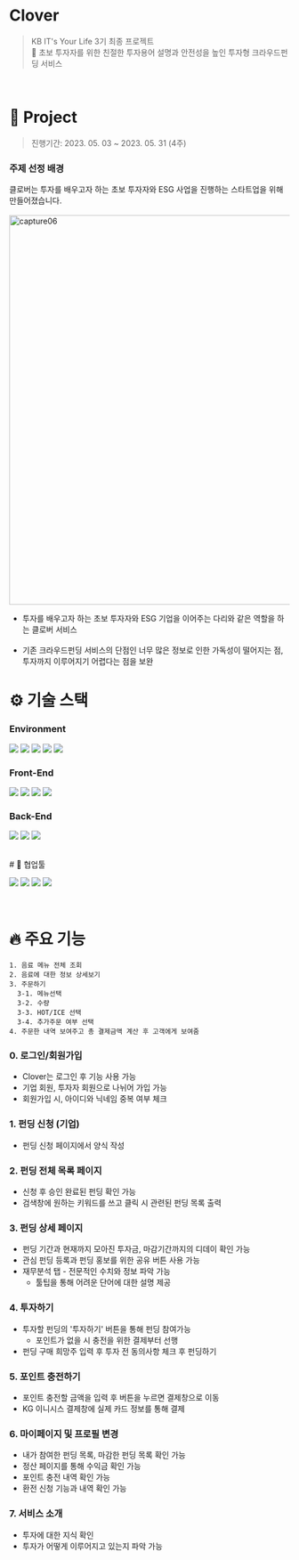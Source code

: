 # Clover

> KB IT's Your Life 3기 최종 프로젝트<br>
> 💸 초보 투자자를 위한 친절한 투자용어 설명과 안전성을 높인 투자형 크라우드펀딩 서비스
<br>

# 🚩 Project

> 진행기간: 2023. 05. 03 ~ 2023. 05. 31 (4주)

### 주제 선정 배경
클로버는 투자를 배우고자 하는 초보 투자자와 ESG 사업을 진행하는 스타트업을 위해 만들어졌습니다.
<br>
<br>
 <img width="700" alt="capture06" src="https://github.com/CLOVER-DUCK/Clover/assets/55522263/54ba2dcf-0020-480a-a337-4c70eafe4919">


- 투자를 배우고자 하는 초보 투자자와 ESG 기업을 이어주는 다리와 같은 역할을 하는 클로버 서비스
<br><br>
- 기존 크라우드펀딩 서비스의 단점인 너무 많은 정보로 인한 가독성이 떨어지는 점, 투자까지 이루어지기 어렵다는 점을 보완

# ⚙️ 기술 스택

### **Environment**
<img src="https://img.shields.io/badge/windows-0078D6?style=for-the-badge&logo=windows&logoColor=white"> <img src="https://img.shields.io/badge/macos-000000?style=for-the-badge&logo=macos&logoColor=white"> <img src="https://img.shields.io/badge/intellij-000000?style=for-the-badge&logo=intellijidea&logoColor=white"> <img src="https://img.shields.io/badge/eclipse-2C2255?style=for-the-badge&logo=eclipseide&logoColor=white"> <img src="https://img.shields.io/badge/visual studio code-007ACC?style=for-the-badge&logo=visualstudiocode&logoColor=white"> 

### **Front-End**
<img src="https://img.shields.io/badge/html5-E34F26?style=for-the-badge&logo=html5&logoColor=white"> <img src="https://img.shields.io/badge/css3-1572B6?style=for-the-badge&logo=css3&logoColor=white"> <img src="https://img.shields.io/badge/javascript-F7DF1E?style=for-the-badge&logo=javascript&logoColor=white"> <img src="https://img.shields.io/badge/Thymeleaf-6DB33F?style=for-the-badge&logoColor=white">

### **Back-End**
<img src="https://img.shields.io/badge/java 11-0058CC?style=for-the-badge&logo=java&logoColor=white"> <img src="https://img.shields.io/badge/spring boot-6DB33F?style=for-the-badge&logo=springboot&logoColor=white"> <img src="https://img.shields.io/badge/Spring Data JPA-6DB32D?style=for-the-badge&logoColor=white">

<br>
#  🤝 협업툴

<img src="https://img.shields.io/badge/git-F05032?style=for-the-badge&logo=git&logoColor=white">  <img src="https://img.shields.io/badge/Notion-000000?style=for-the-badge&logo=notion&logoColor=white"> <img src="https://img.shields.io/badge/figma-F24E1E?style=for-the-badge&logo=figma&logoColor=white"> <img src="https://img.shields.io/badge/discord-5865F2?style=for-the-badge&logo=discord&logoColor=white">

<br>

# 🔥 주요 기능
```
1. 음료 메뉴 전체 조회
2. 음료에 대한 정보 상세보기
3. 주문하기
  3-1. 메뉴선택
  3-2. 수량 
  3-3. HOT/ICE 선택
  3-4. 추가주문 여부 선택
4. 주문한 내역 보여주고 총 결제금액 계산 후 고객에게 보여줌 
```

### 0. 로그인/회원가입
* Clover는 로그인 후 기능 사용 가능
* 기업 회원, 투자자 회원으로 나뉘어 가입 가능
* 회원가입 시, 아이디와 닉네임 중복 여부 체크<br>

### 1. 펀딩 신청 (기업)
* 펀딩 신청 페이지에서 양식 작성 <br>

### 2. 펀딩 전체 목록 페이지
* 신청 후 승인 완료된 펀딩 확인 가능
* 검색창에 원하는 키워드를 쓰고 클릭 시 관련된 펀딩 목록 출력 <br>

### 3. 펀딩 상세 페이지
* 펀딩 기간과 현재까지 모아진 투자금, 마감기간까지의 디데이 확인 가능
* 관심 펀딩 등록과 펀딩 홍보를 위한 공유 버튼 사용 가능
* 재무분석 탭 - 전문적인 수치와 정보 파악 가능
   * 툴팁을 통해 어려운 단어에 대한 설명 제공 <br>

### 4. 투자하기
* 투자할 펀딩의 '투자하기' 버튼을 통해 펀딩 참여가능
  * 포인트가 없을 시 충전을 위한 결제부터 선행 
* 펀딩 구매 희망주 입력 후 투자 전 동의사항 체크 후 펀딩하기 <br>

### 5. 포인트 충전하기
* 포인트 충전할 금액을 입력 후 버튼을 누르면 결제창으로 이동
* KG 이니시스 결제창에 실제 카드 정보를 통해 결제 <br>

### 6. 마이페이지 및 프로필 변경
* 내가 참여한 펀딩 목록, 마감한 펀딩 목록 확인 가능
* 정산 페이지를 통해 수익금 확인 가능
* 포인트 충전 내역 확인 가능
* 환전 신청 기능과 내역 확인 가능 <br>

### 7. 서비스 소개 
* 투자에 대한 지식 확인
* 투자가 어떻게 이루어지고 있는지 파악 가능<br>














